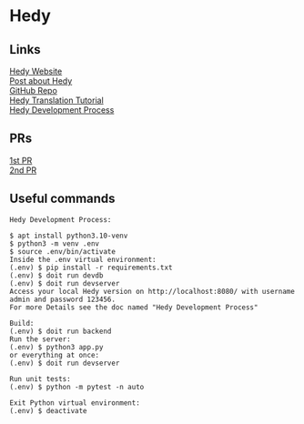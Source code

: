 # Hedy  

## Links

[Hedy Website](https://www.hedycode.com/)  
[Post about Hedy](https://www.felienne.com/abouthedy)  
[GitHub Repo](https://github.com/hedyorg/hedy/)  
[Hedy Translation Tutorial](https://github.com/hedyorg/hedy/wiki/Hedy-Translation-Tutorial)  
[Hedy Development Process](https://github.com/hedyorg/hedy/wiki/Hedy-Development-Process)  

## PRs

[1st PR](https://github.com/hedyorg/hedy/pull/5640)  
[2nd PR](https://github.com/hedyorg/hedy/pull/5662)  

## Useful commands
```
Hedy Development Process:

$ apt install python3.10-venv
$ python3 -m venv .env
$ source .env/bin/activate
Inside the .env virtual environment:
(.env) $ pip install -r requirements.txt
(.env) $ doit run devdb
(.env) $ doit run devserver
Access your local Hedy version on http://localhost:8080/ with username admin and password 123456.
For more Details see the doc named "Hedy Development Process"

Build:
(.env) $ doit run backend
Run the server:
(.env) $ python3 app.py
or everything at once:
(.env) $ doit run devserver

Run unit tests:
(.env) $ python -m pytest -n auto

Exit Python virtual environment:
(.env) $ deactivate
```
